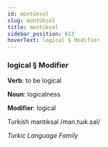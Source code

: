 ```yaml
---
id: montüksol
slug: montüksol
title: montüksol
sidebar_position: 613
hoverText: logical § Modifier
---
```


### logical § Modifier

**Verb**: to be logical

**Noun**: logicalness

**Modifier**: logical

Turkish mantıksal /man.tɯk.sal/

*Turkic Language Family*